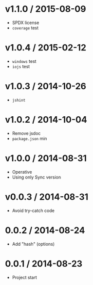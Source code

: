 v1.1.0 / 2015-08-09
==================

  * SPDX license
  * `coverage` test

v1.0.4 / 2015-02-12
==================

  * `windows` test
  * `iojs` test

v1.0.3 / 2014-10-26
==================

  * `jshint`

v1.0.2 / 2014-10-04
==================

  * Remove jsdoc
  * `package.json` min

v1.0.0 / 2014-08-31
==================

  * Operative
  * Using only Sync version

v0.0.3 / 2014-08-31
==================

  * Avoid try-catch code

0.0.2 / 2014-08-24
==================

  * Add "hash" (options)

0.0.1 / 2014-08-23
==================

  * Project start
